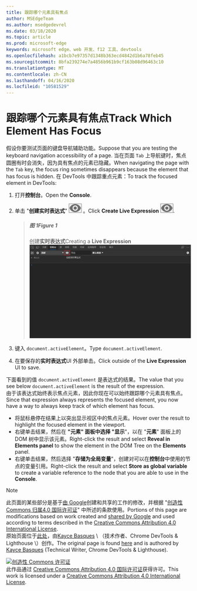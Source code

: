 ```yaml
---
title: 跟踪哪个元素具有焦点
author: MSEdgeTeam
ms.author: msedgedevrel
ms.date: 03/18/2020
ms.topic: article
ms.prod: microsoft-edge
keywords: microsoft edge、web 开发、f12 工具、devtools
ms.openlocfilehash: a1bcb7e97357d1348b363ecd4842d1b6a78feb45
ms.sourcegitcommit: 8bfa239274e7a4856b961b9cf163b08d96463c10
ms.translationtype: MT
ms.contentlocale: zh-CN
ms.lasthandoff: 04/16/2020
ms.locfileid: "10581529"
---
```

<!-- Copyright Kayce Basques 

   Licensed under the Apache License, Version 2.0 (the "License");
   you may not use this file except in compliance with the License.
   You may obtain a copy of the License at

       https://www.apache.org/licenses/LICENSE-2.0

   Unless required by applicable law or agreed to in writing, software
   distributed under the License is distributed on an "AS IS" BASIS,
   WITHOUT WARRANTIES OR CONDITIONS OF ANY KIND, either express or implied.
   See the License for the specific language governing permissions and
   limitations under the License.  -->  





# <span data-ttu-id="545d1-103">跟踪哪个元素具有焦点</span><span class="sxs-lookup"><span data-stu-id="545d1-103">Track Which Element Has Focus</span></span>   



<span data-ttu-id="545d1-104">假设你要测试页面的键盘导航辅助功能。</span><span class="sxs-lookup"><span data-stu-id="545d1-104">Suppose that you are testing the keyboard navigation accessibility of a page.</span></span>  <span data-ttu-id="545d1-105">当在页面 `Tab` 上导航键时，焦点圆圈有时会消失，因为具有焦点的元素已隐藏。</span><span class="sxs-lookup"><span data-stu-id="545d1-105">When navigating the page with the `Tab` key, the focus ring sometimes disappears because the element that has focus is hidden.</span></span>  <span data-ttu-id="545d1-106">在 DevTools 中跟踪重点元素：</span><span class="sxs-lookup"><span data-stu-id="545d1-106">To track the focused element in DevTools:</span></span>  

1.  <span data-ttu-id="545d1-107">打开**控制台**。</span><span class="sxs-lookup"><span data-stu-id="545d1-107">Open the **Console**.</span></span>  
1.  <span data-ttu-id="545d1-108">单击 "**创建实时表达式**" ![ 创建实时表达式 ][ImageCreateIcon] 。</span><span class="sxs-lookup"><span data-stu-id="545d1-108">Click **Create Live Expression** ![Create Live Expression][ImageCreateIcon].</span></span>  

    > ##### <span data-ttu-id="545d1-109">图 1</span><span class="sxs-lookup"><span data-stu-id="545d1-109">Figure 1</span></span>  
    > <span data-ttu-id="545d1-110">创建**实时表达式**</span><span class="sxs-lookup"><span data-stu-id="545d1-110">Creating a **Live Expression**</span></span>  
    > ![创建实时表达式][ImageLiveExpression]  
    
1.  <span data-ttu-id="545d1-112">键入 `document.activeElement`。</span><span class="sxs-lookup"><span data-stu-id="545d1-112">Type `document.activeElement`.</span></span>
1.  <span data-ttu-id="545d1-113">在要保存的**实时表达式**UI 外部单击。</span><span class="sxs-lookup"><span data-stu-id="545d1-113">Click outside of the **Live Expression** UI to save.</span></span>

<span data-ttu-id="545d1-114">下面看到的值 `document.activeElement` 是表达式的结果。</span><span class="sxs-lookup"><span data-stu-id="545d1-114">The value that you see below `document.activeElement` is the result of the expression.</span></span>  
<span data-ttu-id="545d1-115">由于该表达式始终表示焦点元素，因此你现在可以始终跟踪哪个元素具有焦点。</span><span class="sxs-lookup"><span data-stu-id="545d1-115">Since that expression always represents the focused element, you now have a way to always keep track of which element has focus.</span></span>  

*   <span data-ttu-id="545d1-116">将鼠标悬停在结果上以突出显示视区中的焦点元素。</span><span class="sxs-lookup"><span data-stu-id="545d1-116">Hover over the result to highlight the focused element in the viewport.</span></span>  
*   <span data-ttu-id="545d1-117">右键单击结果，然后在 **"元素" 面板中选择 "显示**"，以在 "**元素**" 面板上的 DOM 树中显示该元素。</span><span class="sxs-lookup"><span data-stu-id="545d1-117">Right-click the result and select **Reveal in Elements panel** to show the element in the DOM Tree on the **Elements** panel.</span></span>  
*   <span data-ttu-id="545d1-118">右键单击结果，然后选择 "**存储为全局变量**"，创建对可以在**控制台**中使用的节点的变量引用。</span><span class="sxs-lookup"><span data-stu-id="545d1-118">Right-click the result and select **Store as global variable** to create a variable reference to the node that you are able to use in the **Console**.</span></span>  

<!--## Feedback   -->  



<!-- image links -->  

[ImageCreateIcon]: /microsoft-edge/devtools-guide-chromium/media/create-live-expression-icon.msft.png  

[ImageLiveExpression]: /microsoft-edge/devtools-guide-chromium/media/accessibility-console-create-live-expression-empty.msft.png "图1：创建实时表达式"  

<!-- links -->  

> [!NOTE]
> <span data-ttu-id="545d1-120">此页面的某些部分是基于[由 Google][GoogleSitePolicies]创建和共享的工作的修改，并根据 "[创造性 Commons 归属4.0 国际许可证][CCA4IL]" 中所述的条款使用。</span><span class="sxs-lookup"><span data-stu-id="545d1-120">Portions of this page are modifications based on work created and [shared by Google][GoogleSitePolicies] and used according to terms described in the [Creative Commons Attribution 4.0 International License][CCA4IL].</span></span>  
> <span data-ttu-id="545d1-121">原始页面位于[此处](https://developers.google.com/web/tools/chrome-devtools/accessibility/focus)，由[Kayce Basques][KayceBasques] \ （技术作者、Chrome DevTools & Lighthouse \）创作。</span><span class="sxs-lookup"><span data-stu-id="545d1-121">The original page is found [here](https://developers.google.com/web/tools/chrome-devtools/accessibility/focus) and is authored by [Kayce Basques][KayceBasques] \(Technical Writer, Chrome DevTools & Lighthouse\).</span></span>  

[![创造性 Commons 许可证][CCby4Image]][CCA4IL]  
<span data-ttu-id="545d1-123">此作品通过 [Creative Commons Attribution 4.0 国际许可证][CCA4IL]获得许可。</span><span class="sxs-lookup"><span data-stu-id="545d1-123">This work is licensed under a [Creative Commons Attribution 4.0 International License][CCA4IL].</span></span>  

[CCA4IL]: https://creativecommons.org/licenses/by/4.0  
[CCby4Image]: https://i.creativecommons.org/l/by/4.0/88x31.png  
[GoogleSitePolicies]: https://developers.google.com/terms/site-policies  
[KayceBasques]: https://developers.google.com/web/resources/contributors/kaycebasques  
